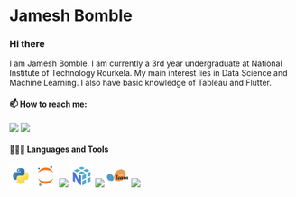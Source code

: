 # Jamesh Bomble

### Hi there

I am Jamesh Bomble. I am currently a 3rd year undergraduate at National Institute of Technology Rourkela. My main interest lies in Data Science and Machine Learning. I also have basic knowledge of Tableau and Flutter.

#### 📫 How to reach me:
[<img src="https://img.icons8.com/color/48/000000/linkedin.png" width="3.5%"/>](https://www.linkedin.com/in/jamesh-bomble-534084172/)
<a href="mailto:jameshb13@gmail.com"> <img src="https://img.icons8.com/fluent/48/000000/gmail.png" width="3.5%"/> </a>

#### 👨🏻‍💻 Languages and Tools <br />
<code><img height="40" src="https://raw.githubusercontent.com/github/explore/80688e429a7d4ef2fca1e82350fe8e3517d3494d/topics/python/python.png"></code>
<code><img height="40" src="https://raw.githubusercontent.com/github/explore/80688e429a7d4ef2fca1e82350fe8e3517d3494d/topics/jupyter-notebook/jupyter-notebook.png"></code>
<code><img height="40" src="https://raw.githubusercontent.com/valohai/ml-logos/master/pandas.svg"></code>
<code><img height="40" src="https://raw.githubusercontent.com/valohai/ml-logos/master/numpy.svg"></code>
<code><img height="40" src="https://raw.githubusercontent.com/valohai/ml-logos/master/matplotlib.svg"></code>
<code><img height="40" src="https://raw.githubusercontent.com/github/explore/80688e429a7d4ef2fca1e82350fe8e3517d3494d/topics/scikit-learn/scikit-learn.png"></code>
<code><img height="40" src="https://raw.githubusercontent.com/simple-icons/simple-icons/develop/icons/adobephotoshop.svg"></code>
